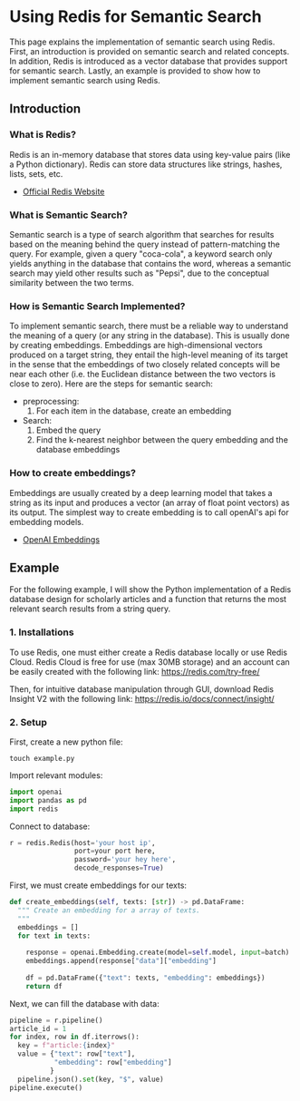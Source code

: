# Using Redis for Semantic Search
This page explains the implementation of semantic search using Redis. First, an introduction is provided on semantic search and related concepts. In addition, Redis is introduced as a vector database that provides support for semantic search. Lastly, an example is provided to show how to implement semantic search using Redis.

## Introduction
### What is Redis?
Redis is an in-memory database that stores data using key-value pairs (like a Python dictionary). Redis can store data structures like strings, hashes, lists, sets, etc. 
- [Official Redis Website](https://redis.io/)

### What is Semantic Search?
Semantic search is a type of search algorithm that searches for results based on the meaning behind the query instead of pattern-matching the query. For example, given a query "coca-cola", a keyword search only yields anything in the database that contains the word, whereas a semantic search may yield other results such as "Pepsi", due to the conceptual similarity between the two terms.

### How is Semantic Search Implemented?
To implement semantic search, there must be a reliable way to understand the meaning of a query (or any string in the database). This is usually done by creating embeddings. Embeddings are high-dimensional vectors produced on a target string, they entail the high-level meaning of its target in the sense that the embeddings of two closely related concepts will be near each other (i.e. the Euclidean distance between the two vectors is close to zero). 
Here are the steps for semantic search:
- preprocessing:
  1. For each item in the database, create an embedding
- Search:
  1.  Embed the query
  2.  Find the k-nearest neighbor between the query embedding and the database embeddings

### How to create embeddings?
Embeddings are usually created by a deep learning model that takes a string as its input and produces a vector (an array of float point vectors) as its output. The simplest way to create embedding is to call openAI's api for embedding models.
- [OpenAI Embeddings](https://platform.openai.com/docs/guides/embeddings/)


## Example
For the following example, I will show the Python implementation of a Redis database design for scholarly articles and a function that returns the most relevant search results from a string query.

### 1. Installations
To use Redis, one must either create a Redis database locally or use Redis Cloud. Redis Cloud is free for use (max 30MB storage) and an account can be easily created with the following link: https://redis.com/try-free/

Then, for intuitive database manipulation through GUI, download Redis Insight V2 with the following link: https://redis.io/docs/connect/insight/

### 2. Setup
First, create a new python file:

```
touch example.py
```

Import relevant modules:
```python
import openai
import pandas as pd
import redis
```

Connect to database:
```python
r = redis.Redis(host='your host ip',
                port=your port here,
                password='your hey here',
                decode_responses=True)
```

First, we must create embeddings for our texts:
```python
def create_embeddings(self, texts: [str]) -> pd.DataFrame:
  """ Create an embedding for a array of texts.
  """
  embeddings = []
  for text in texts:
    
    response = openai.Embedding.create(model=self.model, input=batch)
    embeddings.append(response["data"]["embedding"]
  
    df = pd.DataFrame({"text": texts, "embedding": embeddings})
    return df

```

Next, we can fill the database with data:
```python
pipeline = r.pipeline()
article_id = 1
for index, row in df.iterrows():
  key = f"article:{index}"
  value = {"text": row["text"],
           "embedding": row["embedding"]
          }
  pipeline.json().set(key, "$", value)
pipeline.execute()
```




